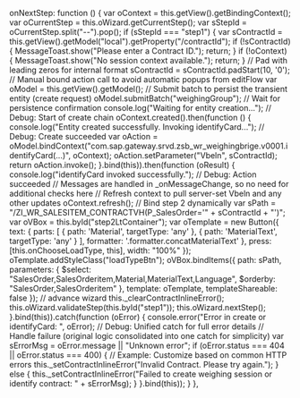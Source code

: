 onNextStep: function () {
    var oContext = this.getView().getBindingContext();
    var oCurrentStep = this.oWizard.getCurrentStep();
    var sStepId = oCurrentStep.split("--").pop();
    if (sStepId === "step1") {
        var sContractId = this.getView().getModel("local").getProperty("/contractId");
        if (!sContractId) {
            MessageToast.show("Please enter a Contract ID.");
            return;
        }
        if (!oContext) {
            MessageToast.show("No session context available.");
            return;
        }
        // Pad with leading zeros for internal format
        sContractId = sContractId.padStart(10, '0');
        // Manual bound action call to avoid automatic popups from editFlow
        var oModel = this.getView().getModel();
        // Submit batch to persist the transient entity (create request)
        oModel.submitBatch("weighingGroup");
        // Wait for persistence confirmation
        console.log("Waiting for entity creation...");  // Debug: Start of create chain
        oContext.created().then(function () {
            console.log("Entity created successfully. Invoking identifyCard...");  // Debug: Create succeeded
            var oAction = oModel.bindContext("com.sap.gateway.srvd.zsb_wr_weighingbrige.v0001.identifyCard(...)", oContext);
            oAction.setParameter("Vbeln", sContractId);
            return oAction.invoke();
        }.bind(this)).then(function (oResult) {
            console.log("identifyCard invoked successfully.");  // Debug: Action succeeded
            // Messages are handled in _onMessageChange, so no need for additional checks here
            // Refresh context to pull server-set Vbeln and any other updates
            oContext.refresh();
            // Bind step 2 dynamically
            var sPath = "/ZI_WR_SALESITEM_CONTRACTVH(P_SalesOrder='" + sContractId + "')";
            var oVBox = this.byId("step2LtContainer");
            var oTemplate = new Button({
                text: {
                    parts: [
                        { path: 'Material', targetType: 'any' },
                        { path: 'MaterialText', targetType: 'any' }
                    ],
                    formatter: '.formatter.concatMaterialText'
                },
                press: [this.onChooseLoadType, this],
                width: "100%"
            });
            oTemplate.addStyleClass("loadTypeBtn");
            oVBox.bindItems({
                path: sPath,
                parameters: {
                    $select: "SalesOrder,SalesOrderitem,Material,MaterialText,Language",
                    $orderby: "SalesOrder,SalesOrderitem"
                },
                template: oTemplate,
                templateShareable: false
            });
            // advance wizard
            this._clearContractInlineError();
            this.oWizard.validateStep(this.byId("step1"));
            this.oWizard.nextStep();
        }.bind(this)).catch(function (oError) {
            console.error("Error in create or identifyCard: ", oError);  // Debug: Unified catch for full error details
            // Handle failure (original logic consolidated into one catch for simplicity)
            var sErrorMsg = oError.message || "Unknown error";
            if (oError.status === 404 || oError.status === 400) {  // Example: Customize based on common HTTP errors
                this._setContractInlineError("Invalid Contract. Please try again.");
            } else {
                this._setContractInlineError("Failed to create weighing session or identify contract: " + sErrorMsg);
            }
        }.bind(this));
    }
},
